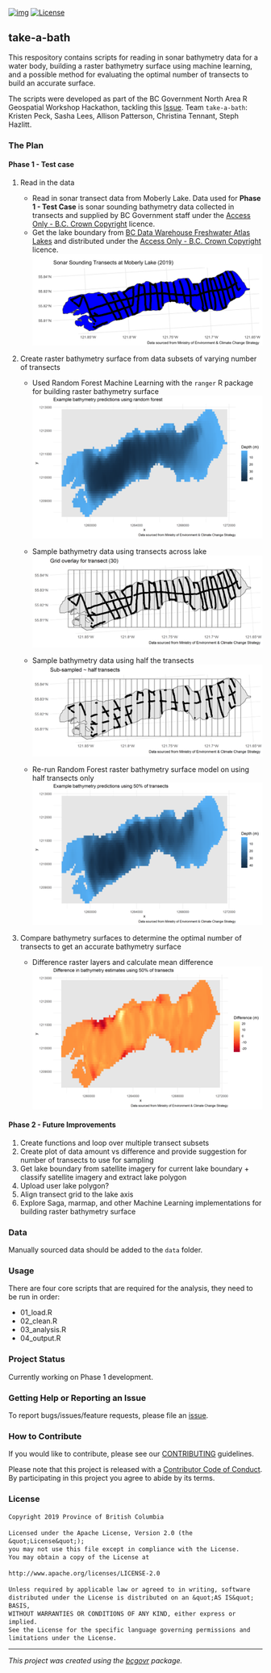 [![img](https://img.shields.io/badge/Lifecycle-Experimental-339999)](https://github.com/bcgov/repomountie/blob/master/doc/lifecycle-badges.md)
[![License](https://img.shields.io/badge/License-Apache%202.0-blue.svg)](https://opensource.org/licenses/Apache-2.0)


## take-a-bath
This respository contains scripts for reading in sonar bathymetry data for a water body, building a raster bathymetry surface using machine learning, and a possible method for evaluating the optimal number of transects to build an accurate surface. 

The scripts were developed as part of the BC Government North Area R Geospatial Workshop Hackathon, tackling this [Issue](https://github.com/bcgov/bcgov-r-geo-workshop/issues/22). Team `take-a-bath`: Kristen Peck, Sasha Lees, Allison Patterson, Christina Tennant, Steph Hazlitt.


### The Plan

#### Phase 1 - Test case


1.   Read in the data
       + Read in sonar transect data from Moberly Lake. Data used for **Phase 1 - Test Case** is sonar sounding bathymetry data collected in transects and supplied by BC Government staff under the [Access Only - B.C. Crown Copyright](https://www2.gov.bc.ca/gov/content?id=1AAACC9C65754E4D89A118B875E0FBDA) licence. 
       + Get the lake boundary from [BC Data Warehouse Freshwater Atlas Lakes](https://catalogue.data.gov.bc.ca/dataset/freshwater-atlas-lakes) and distributed under the [Access Only - B.C. Crown Copyright](https://www2.gov.bc.ca/gov/content?id=1AAACC9C65754E4D89A118B875E0FBDA) licence.
       ![](./out/raw-data-lake.png)
       
       
2.   Create raster bathymetry surface from data subsets of varying number of transects
       + Used Random Forest Machine Learning with the `ranger` R package for building raster bathymetry surface
       ![](./out/depth_rf_plot.png)
       
       + Sample bathymetry data using transects across lake
       ![](./out/grid_plot.png)
       
       + Sample bathymetry data using half the transects
       ![](./out/half_data_plot.png)
       
       + Re-run Random Forest raster bathymetry surface model on using half transects only
       ![](./out/depth_sub_plot.png)
       
       
3.   Compare bathymetry surfaces to determine the optimal number of transects to get an accurate bathymetry surface
       + Difference raster layers and calculate mean difference
       ![](./out/diff_plot.png)


#### Phase 2 - Future Improvements
1. Create functions and loop over multiple transect subsets
2. Create plot of data amount vs difference and provide suggestion for number of transects to use for sampling
3. Get lake boundary from satellite imagery for current lake boundary
       + classify satellite imagery and extract lake polygon
4. Upload user lake polygon?
5. Align transect grid to the lake axis
6. Explore Saga, marmap, and other Machine Learning implementations for building raster bathymetry surface


### Data
Manually sourced data should be added to the `data` folder.

### Usage
There are four core scripts that are required for the analysis, they need to be run in order:

-   01\_load.R
-   02\_clean.R
-   03\_analysis.R
-   04\_output.R


### Project Status

Currently working on Phase 1 development.

### Getting Help or Reporting an Issue

To report bugs/issues/feature requests, please file an [issue](https://github.com/bcgov/take-a-bath/issues/).

### How to Contribute

If you would like to contribute, please see our [CONTRIBUTING](CONTRIBUTING.md) guidelines.

Please note that this project is released with a [Contributor Code of Conduct](CODE_OF_CONDUCT.md). By participating in this project you agree to abide by its terms.

### License

```
Copyright 2019 Province of British Columbia

Licensed under the Apache License, Version 2.0 (the &quot;License&quot;);
you may not use this file except in compliance with the License.
You may obtain a copy of the License at

http://www.apache.org/licenses/LICENSE-2.0

Unless required by applicable law or agreed to in writing, software distributed under the License is distributed on an &quot;AS IS&quot; BASIS,
WITHOUT WARRANTIES OR CONDITIONS OF ANY KIND, either express or implied.
See the License for the specific language governing permissions and limitations under the License.
```
---
*This project was created using the [bcgovr](https://github.com/bcgov/bcgovr) package.* 
